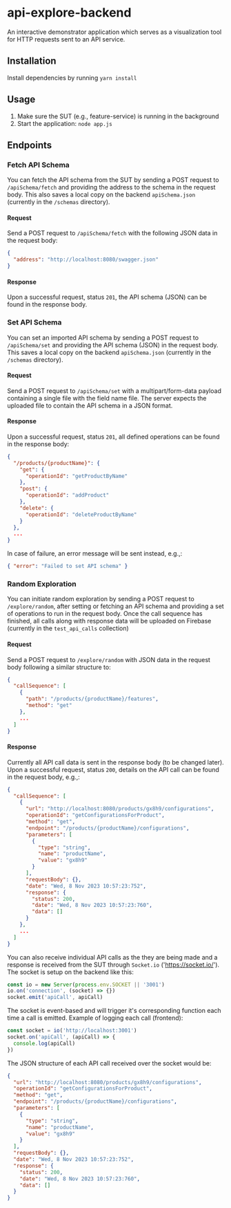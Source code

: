 # api-explore-backend

An interactive demonstrator application which serves as a visualization tool for HTTP requests sent to an API service.

## Installation

Install dependencies by running `yarn install`

## Usage

1. Make sure the SUT (e.g., feature-service) is running in the background
2. Start the application: `node app.js`

## Endpoints

### Fetch API Schema

You can fetch the API schema from the SUT by sending a POST request to `/apiSchema/fetch` and providing the address to the schema in the request body. This also saves a local copy on the backend `apiSchema.json` (currently in the `/schemas` directory).

#### Request

Send a POST request to `/apiSchema/fetch` with the following JSON data in the request body:

```json
{
  "address": "http://localhost:8080/swagger.json"
}
```
#### Response
Upon a successful request, status `201`, the API schema (JSON) can be found in the response body.

### Set API Schema

You can set an imported API schema by sending a POST request to `/apiSchema/set` and providing the API schema (JSON) in the request body. This  saves a local copy on the backend `apiSchema.json` (currently in the `/schemas` directory).

#### Request

Send a POST request to `/apiSchema/set` with a multipart/form-data payload containing a single file with the field name file. The server expects the uploaded file to contain the API schema in a JSON format.

#### Response

Upon a successful request, status `201`, all defined operations can be found in the response body:
```json
{
  "/products/{productName}": {
    "get": {
      "operationId": "getProductByName"
    },
    "post": {
      "operationId": "addProduct"
    },
    "delete": {
      "operationId": "deleteProductByName"
    }
  },
  ...
}
```
In case of failure, an error message will be sent instead, e.g.,:
```json
{ "error": "Failed to set API schema" }
```
### Random Exploration

You can initiate random exploration by sending a POST request to `/explore/random`, after setting or fetching an API schema and providing a set of operations to run in the request body. Once the call sequence has finished, all calls along with response data will be uploaded on Firebase (currently in the `test_api_calls` collection)

#### Request

Send a POST request to `/explore/random` with  JSON data in the request body following a similar structure to:

```json
{
  "callSequence": [
    {
      "path": "/products/{productName}/features",
      "method": "get"
    },
    ...
  ]
}
```
#### Response
Currently all API call data is sent in the response body (to be changed later).
Upon a successful request, status `200`, details on the API call can be found in the request body, e.g.,:
```json
{
  "callSequence": [
    {
      "url": "http://localhost:8080/products/gx8h9/configurations",
      "operationId": "getConfigurationsForProduct",
      "method": "get",
      "endpoint": "/products/{productName}/configurations",
      "parameters": [
        {
          "type": "string",
          "name": "productName",
          "value": "gx8h9"
        }
      ],
      "requestBody": {},
      "date": "Wed, 8 Nov 2023 10:57:23:752",
      "response": {
        "status": 200,
        "date": "Wed, 8 Nov 2023 10:57:23:760",
        "data": []
      }
    },
    ...
  ]
}
```
You can also receive individual API calls as the they are being made and a response is received from the SUT through `Socket.io` ('https://socket.io/').
The socket is setup on the backend like this:
```javascript
const io = new Server(process.env.SOCKET || '3001')
io.on('connection', (socket) => {})
socket.emit('apiCall', apiCall)
```
The socket is event-based and will trigger it's corresponding function each time a call is emitted. Example of logging each call (frontend):
```javascript
const socket = io('http://localhost:3001')
socket.on('apiCall', (apiCall) => {
  console.log(apiCall)
})
```
The JSON structure of each API call received over the socket would be:
```json
{
  "url": "http://localhost:8080/products/gx8h9/configurations",
  "operationId": "getConfigurationsForProduct",
  "method": "get",
  "endpoint": "/products/{productName}/configurations",
  "parameters": [
    {
      "type": "string",
      "name": "productName",
      "value": "gx8h9"
    }
  ],
  "requestBody": {},
  "date": "Wed, 8 Nov 2023 10:57:23:752",
  "response": {
    "status": 200,
    "date": "Wed, 8 Nov 2023 10:57:23:760",
    "data": []
  }
}
```
